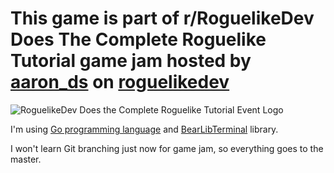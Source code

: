 # This game is part of r/RoguelikeDev Does The Complete Roguelike Tutorial game jam hosted by [aaron_ds](https://www.reddit.com/user/aaron_ds) on [roguelikedev](www.reddit/com/r/roguelikedev)

![RoguelikeDev Does the Complete Roguelike Tutorial Event Logo](https://i.imgur.com/ksc9EW3.png)

I'm using [Go programming language](https://golang.org/) and [BearLibTerminal](https://bitbucket.org/cfyzium/bearlibterminal/overview) library.

I won't learn Git branching just now for game jam, so everything goes to the master.